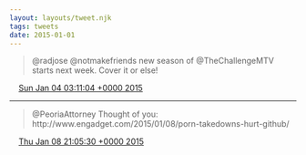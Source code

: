 ```yaml
---
layout: layouts/tweet.njk
tags: tweets
date: 2015-01-01
---
```


> @radjose @notmakefriends new season of @TheChallengeMTV starts next week\. Cover it or else\!

<img src="../media/tweet.ico" width="12" /> [Sun Jan 04 03:11:04 +0000 2015](https://twitter.com/timwasson/status/551576519609683968)

----

> @PeoriaAttorney Thought of you: http://www\.engadget\.com/2015/01/08/porn\-takedowns\-hurt\-github/

<img src="../media/tweet.ico" width="12" /> [Thu Jan 08 21:05:30 +0000 2015](https://twitter.com/timwasson/status/553296461006262272)